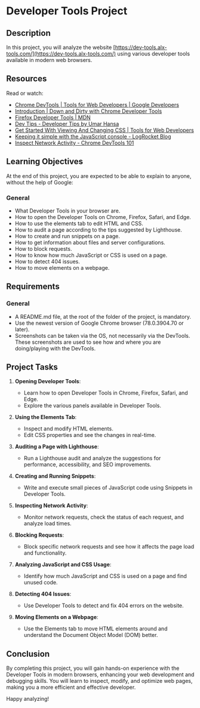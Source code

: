 # Developer Tools Project

## Description

In this project, you will analyze the website [https://dev-tools.alx-tools.com/](https://dev-tools.alx-tools.com/) using various developer tools available in modern web browsers.

## Resources

Read or watch:

- [Chrome DevTools | Tools for Web Developers | Google Developers](https://developers.google.com/web/tools/chrome-devtools)
- [Introduction | Down and Dirty with Chrome Developer Tools](https://www.pluralsight.com/courses/down-dirty-chrome-dev-tools)
- [Firefox Developer Tools | MDN](https://developer.mozilla.org/en-US/docs/Tools)
- [Dev Tips - Developer Tips by Umar Hansa](https://umaar.com/dev-tips/)
- [Get Started With Viewing And Changing CSS | Tools for Web Developers](https://developers.google.com/web/tools/chrome-devtools/css)
- [Keeping it simple with the JavaScript console - LogRocket Blog](https://blog.logrocket.com/keeping-it-simple-with-the-javascript-console/)
- [Inspect Network Activity - Chrome DevTools 101](https://developers.google.com/web/tools/chrome-devtools/network)

## Learning Objectives

At the end of this project, you are expected to be able to explain to anyone, without the help of Google:

### General

- What Developer Tools in your browser are.
- How to open the Developer Tools on Chrome, Firefox, Safari, and Edge.
- How to use the elements tab to edit HTML and CSS.
- How to audit a page according to the tips suggested by Lighthouse.
- How to create and run snippets on a page.
- How to get information about files and server configurations.
- How to block requests.
- How to know how much JavaScript or CSS is used on a page.
- How to detect 404 issues.
- How to move elements on a webpage.

## Requirements

### General

- A README.md file, at the root of the folder of the project, is mandatory.
- Use the newest version of Google Chrome browser (78.0.3904.70 or later).
- Screenshots can be taken via the OS, not necessarily via the DevTools. These screenshots are used to see how and where you are doing/playing with the DevTools.

## Project Tasks

1. **Opening Developer Tools**:
   - Learn how to open Developer Tools in Chrome, Firefox, Safari, and Edge.
   - Explore the various panels available in Developer Tools.

2. **Using the Elements Tab**:
   - Inspect and modify HTML elements.
   - Edit CSS properties and see the changes in real-time.

3. **Auditing a Page with Lighthouse**:
   - Run a Lighthouse audit and analyze the suggestions for performance, accessibility, and SEO improvements.

4. **Creating and Running Snippets**:
   - Write and execute small pieces of JavaScript code using Snippets in Developer Tools.

5. **Inspecting Network Activity**:
   - Monitor network requests, check the status of each request, and analyze load times.

6. **Blocking Requests**:
   - Block specific network requests and see how it affects the page load and functionality.

7. **Analyzing JavaScript and CSS Usage**:
   - Identify how much JavaScript and CSS is used on a page and find unused code.

8. **Detecting 404 Issues**:
   - Use Developer Tools to detect and fix 404 errors on the website.

9. **Moving Elements on a Webpage**:
   - Use the Elements tab to move HTML elements around and understand the Document Object Model (DOM) better.

## Conclusion

By completing this project, you will gain hands-on experience with the Developer Tools in modern browsers, enhancing your web development and debugging skills. You will learn to inspect, modify, and optimize web pages, making you a more efficient and effective developer.

Happy analyzing!

